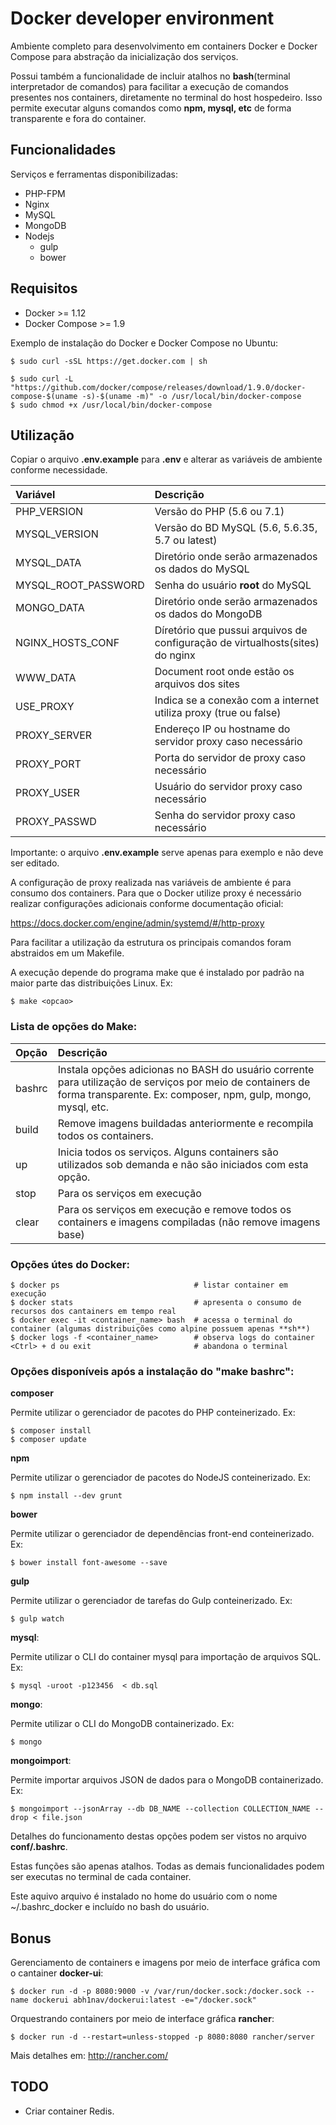 # Docker developer environment

Ambiente completo para desenvolvimento em containers Docker e Docker Compose para abstração da inicialização dos serviços.

Possui também a funcionalidade de incluir atalhos no **bash**(terminal interpretador de comandos) para facilitar a
execução de comandos presentes nos containers, diretamente no terminal do host hospedeiro. Isso permite executar alguns
comandos como **npm, mysql, etc** de forma transparente e fora do container.

## Funcionalidades

Serviços e ferramentas disponibilizadas:

 * PHP-FPM
 * Nginx
 * MySQL
 * MongoDB
 * Nodejs
   * gulp
   * bower

## Requisitos

 * Docker >= 1.12
 * Docker Compose >= 1.9

Exemplo de instalação do Docker e Docker Compose no Ubuntu:

```
$ sudo curl -sSL https://get.docker.com | sh

$ sudo curl -L "https://github.com/docker/compose/releases/download/1.9.0/docker-compose-$(uname -s)-$(uname -m)" -o /usr/local/bin/docker-compose
$ sudo chmod +x /usr/local/bin/docker-compose
```

## Utilização

Copiar o arquivo **.env.example** para **.env** e alterar as variáveis de ambiente conforme necessidade.

| Variável             | Descrição                |
|:-------------------- |:------------------------ |
| PHP_VERSION          | Versão do PHP (5.6 ou 7.1) |
| MYSQL_VERSION        | Versão do BD MySQL (5.6, 5.6.35, 5.7 ou latest) |
| MYSQL_DATA           | Diretório onde serão armazenados os dados do MySQL |
| MYSQL_ROOT_PASSWORD  | Senha do usuário **root** do MySQL |
| MONGO_DATA           | Diretório onde serão armazenados os dados do MongoDB |
| NGINX_HOSTS_CONF     | Díretório que pussui arquivos de configuração de virtualhosts(sites) do nginx |
| WWW_DATA             | Document root onde estão os arquivos dos sites |
| USE_PROXY            | Indica se a conexão com a internet utiliza proxy (true ou false) |
| PROXY_SERVER         | Endereço IP ou hostname do servidor proxy caso necessário |
| PROXY_PORT           | Porta do servidor de proxy caso necessário |
| PROXY_USER           | Usuário do servidor proxy caso necessário |
| PROXY_PASSWD         | Senha do servidor proxy caso necessário |

Importante: o arquivo **.env.example** serve apenas para exemplo e não deve ser editado.

A configuração de proxy realizada nas variáveis de ambiente é para consumo dos containers.
Para que o Docker utilize proxy é necessário realizar configurações adicionais conforme documentação oficial:

https://docs.docker.com/engine/admin/systemd/#/http-proxy

Para facilitar a utilização da estrutura os principais comandos foram abstraidos em um Makefile.

A execução depende do programa make que é instalado por padrão na maior parte das distribuições Linux. Ex:
```
$ make <opcao>
```

### Lista de opções do Make:

| Opção     | Descrição                |
|:--------- |:------------------------ |
| bashrc    | Instala opções adicionas no BASH do usuário corrente para utilização de serviços por meio de containers de forma transparente. Ex: composer, npm, gulp, mongo, mysql, etc. |
| build     | Remove imagens buildadas anteriormente e recompila todos os containers. |
| up        | Inicia todos os serviços. Alguns containers são utilizados sob demanda e não são iniciados com esta opção. |
| stop      | Para os serviços em execução |
| clear     | Para os serviços em execução e remove todos os containers e imagens compiladas (não remove imagens base) |

### Opções útes do Docker:

```
$ docker ps                              # listar container em execução
$ docker stats                           # apresenta o consumo de recursos dos cantainers em tempo real
$ docker exec -it <container_name> bash  # acessa o terminal do container (algumas distribuições como alpine possuem apenas **sh**)
$ docker logs -f <container_name>        # observa logs do container
<Ctrl> + d ou exit                       # abandona o terminal
```

### Opções disponíveis após a instalação do "make bashrc":

**composer <options>**

Permite utilizar o gerenciador de pacotes do PHP conteinerizado. Ex:
```
$ composer install
$ composer update
```

**npm**

Permite utilizar o gerenciador de pacotes do NodeJS conteinerizado. Ex:
```
$ npm install --dev grunt
```

**bower**

Permite utilizar o gerenciador de dependências front-end conteinerizado. Ex:
```
$ bower install font-awesome --save
```

**gulp**

Permite utilizar o gerenciador de tarefas do Gulp conteinerizado. Ex:
```
$ gulp watch
```

**mysql**:

Permite utilizar o CLI do container mysql para importação de arquivos SQL. Ex:
```
$ mysql -uroot -p123456  < db.sql
```

**mongo**:

Permite utilizar o CLI do MongoDB containerizado. Ex:
```
$ mongo
```

**mongoimport**:

Permite importar arquivos JSON de dados para o MongoDB containerizado. Ex:
```
$ mongoimport --jsonArray --db DB_NAME --collection COLLECTION_NAME --drop < file.json
```

Detalhes do funcionamento destas opções podem ser vistos no arquivo **conf/.bashrc**.

Estas funções são apenas atalhos. Todas as demais funcionalidades podem ser executas no terminal de cada container.

Este aquivo arquivo é instalado no home do usuário com o nome ~/.bashrc_docker e incluído no bash do usuário.

## Bonus

Gerenciamento de containers e imagens por meio de interface gráfica com o cantainer **docker-ui**:
```
$ docker run -d -p 8080:9000 -v /var/run/docker.sock:/docker.sock --name dockerui abh1nav/dockerui:latest -e="/docker.sock"
```

Orquestrando containers por meio de interface gráfica **rancher**:
```
$ docker run -d --restart=unless-stopped -p 8080:8080 rancher/server
```
Mais detalhes em: http://rancher.com/

## TODO

 * Criar container Redis.
